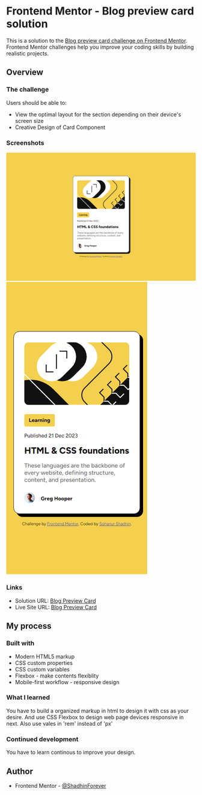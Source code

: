 # Frontend Mentor - Blog preview card solution

This is a solution to the [Blog preview card challenge on Frontend Mentor](https://www.frontendmentor.io/challenges/blog-preview-card-ckPaj01IcS). Frontend Mentor challenges help you improve your coding skills by building realistic projects. 

## Overview

### The challenge

Users should be able to:

- View the optimal layout for the section depending on their device's screen size
- Creative Design of Card Component
### Screenshots

![Desktop Preview](./assets/screenshots/Desktop-Design.png)
![Mobile Preview](./assets/screenshots/Mobile-Design.png)

### Links

- Solution URL: [Blog Preview Card](https://www.frontendmentor.io/solutions/blog-preview-card-sHa8XRFTxJ)
- Live Site URL: [Blog Preview Card](https://fm-blog-preview-card-main-nine.vercel.app/)

## My process

### Built with

- Modern HTML5 markup
- CSS custom properties
- CSS custom variables
- Flexbox - make contents flexiblity
- Mobile-first workflow - responsive design

### What I learned

You have to build a organized markup in html to design it with css as your desire.
And use CSS Flexbox to design web page devices responsive in next.
Also use vales in 'rem' instead of 'px'

### Continued development

You have to learn continous to improve your design.

## Author

- Frontend Mentor - [@ShadhinForever](https://www.frontendmentor.io/profile/ShadhinForever)
